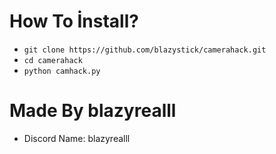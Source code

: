 # How To İnstall?
- ```git clone https://github.com/blazystick/camerahack.git```
- ```cd camerahack```
- ```python camhack.py```

# Made By blazyrealll
- Discord Name: blazyrealll
